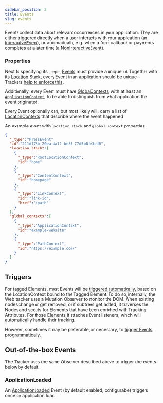 ```yaml
---
sidebar_position: 3
title: Events
slug: events
---
```


Events collect data about relevant occurrences in your application. They are either triggered directly when a 
user interacts with your application (an [InteractiveEvent](/taxonomy/reference/events/InteractiveEvent.md)), or 
automatically, e.g. when a form callback or payments completes at a later time (a 
[NonInteractiveEvent](/taxonomy/reference/events/NonInteractiveEvent.md)).

### Properties
Next to specifying its `_type`, [Events](/taxonomy/reference/events/overview.md) must provide a unique `id`. Together 
with its [Location](/tracking/core-concepts/locations.md) Stack, every Event in an application should be unique - Trackers 
[help to enforce this](validation.md).

Additionally, every Event must have [GlobalContexts](taxonomy/reference/global-contexts/overview.md), with at least an 
[`ApplicationContext`](/taxonomy/reference/global-contexts/ApplicationContext.md), to be able to distinguish from what application the event originated.

Every Event optionally can, but most likely will, carry a list of 
[LocationContexts](taxonomy/reference/location-contexts/overview.md) that describe where the event happened

An example event with `location_stack` and `global_context` properties:

```json
{
  "_type":"PressEvent",
  "id":"211d778b-20ea-4a12-be56-77d5b8fe3cd0",
  "location_stack":[
    {
      "_type":"RootLocationContext",
      "id":"home"
    },
    {
      "_type":"ContentContext",
      "id":"homepage"
    },
    {
      "_type":"LinkContext",
      "id":"link-id",
      "href":"/path"
    }
  ],
  "global_contexts":[
    {
      "_type":"ApplicationContext",
      "id":"example-website"
    },
    {
      "_type":"PathContext",
      "id":"https://example.com/"
    }
  ]
}
```

## Triggers
For tagged Elements, most Events will be 
[triggered automatically](/tracking/api-reference/locationTaggers/tagLocation.md#events), based on the 
LocationContext bound to the Tagged Element. To do so, internally, the Web tracker uses a Mutation Observer 
to monitor the DOM. When existing nodes change or get removed, or if subtrees get added, it traverses the 
Nodes and scouts for Elements that have been enriched with Tracking Attributes. For those Elements it 
attaches Event listeners, which will automatically handle their tracking.

However, sometimes it may be preferable, or necessary, to 
[trigger Events programmatically](/tracking/api-reference/eventTrackers/overview.md).

## Out-of-the-box Events
The Tracker uses the same Observer described above to trigger the events below by default.

### ApplicationLoaded
An [ApplicationLoaded](/taxonomy/reference/events/ApplicationLoadedEvent.md) Event (by default enabled, configurable)
triggers once on application load.
